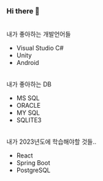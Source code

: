 ### Hi there 👋

<br/>
내가 좋아하는 개발언어들

<ul>
  <li>Visual Studio C#</li>
  <li>Unity</li>
  <li>Android</li>
</ul>
<br/>
내가 좋아하는 DB
<ul>
  <li>MS SQL</li>
  <li>ORACLE</li>
  <li>MY SQL</li>
  <li>SQLITE3</li>
</ul>

<br/>
내가 2023년도에 학습해야할 것들..
<ul>
  <li>React</li>
  <li>Spring Boot</li>
  <li>PostgreSQL</li>
</ul>
